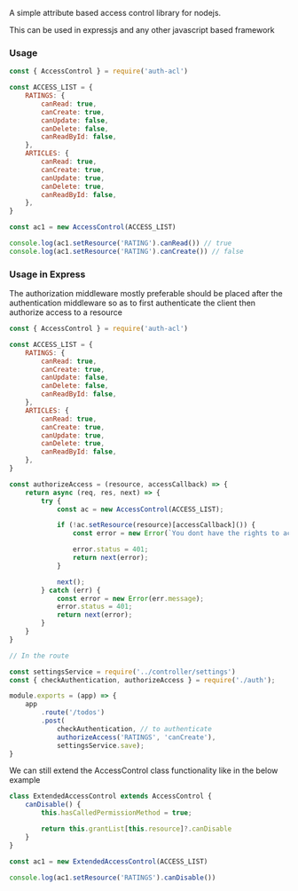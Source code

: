 A simple attribute based access control library for nodejs.

This can be used in expressjs and any other javascript based framework

### Usage

```javascript
const { AccessControl } = require('auth-acl')

const ACCESS_LIST = {
    RATINGS: {
        canRead: true,
        canCreate: true,
        canUpdate: false,
        canDelete: false,
        canReadById: false,
    },
    ARTICLES: {
        canRead: true,
        canCreate: true,
        canUpdate: true,
        canDelete: true,
        canReadById: false,
    },
} 

const ac1 = new AccessControl(ACCESS_LIST)

console.log(ac1.setResource('RATING').canRead()) // true
console.log(ac1.setResource('RATING').canCreate()) // false

```

### Usage in Express

The authorization middleware mostly preferable should be placed after the authentication middleware so as to first authenticate the client then authorize access to a resource

```js
const { AccessControl } = require('auth-acl')

const ACCESS_LIST = {
    RATINGS: {
        canRead: true,
        canCreate: true,
        canUpdate: false,
        canDelete: false,
        canReadById: false,
    },
    ARTICLES: {
        canRead: true,
        canCreate: true,
        canUpdate: true,
        canDelete: true,
        canReadById: false,
    },
} 

const authorizeAccess = (resource, accessCallback) => {
    return async (req, res, next) => {
        try {
            const ac = new AccessControl(ACCESS_LIST);

            if (!ac.setResource(resource)[accessCallback]()) {
                const error = new Error(`You dont have the rights to access this resource`);

                error.status = 401;
                return next(error);
            }

            next();
        } catch (err) {
            const error = new Error(err.message);
            error.status = 401;
            return next(error);
        }
    }
}

// In the route

const settingsService = require('../controller/settings')
const { checkAuthentication, authorizeAccess } = require('./auth');

module.exports = (app) => {
    app
        .route('/todos')
        .post(
            checkAuthentication, // to authenticate
            authorizeAccess('RATINGS', 'canCreate'),
            settingsService.save);
}

```

We can still extend the AccessControl class functionality like in the below example

```js
class ExtendedAccessControl extends AccessControl {
    canDisable() {
        this.hasCalledPermissionMethod = true;

        return this.grantList[this.resource]?.canDisable
    }
}

const ac1 = new ExtendedAccessControl(ACCESS_LIST)

console.log(ac1.setResource('RATINGS').canDisable())
```

